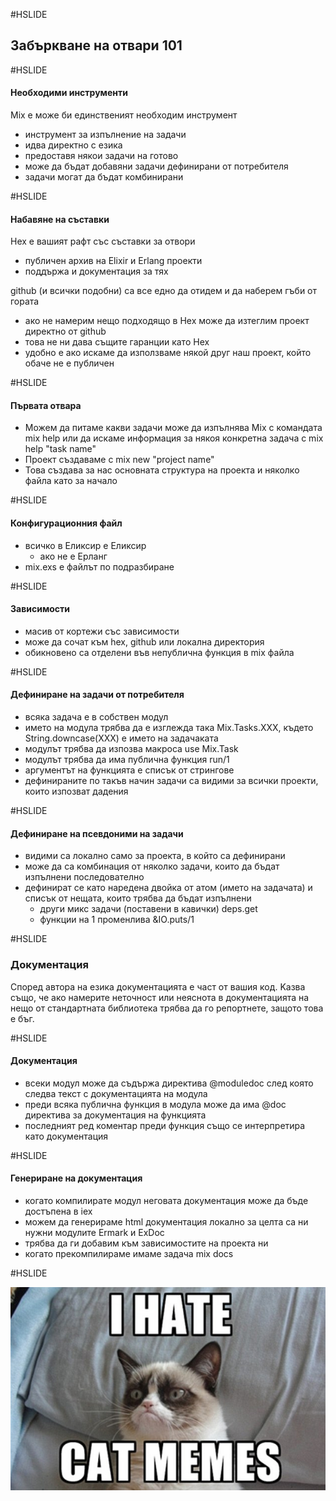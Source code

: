 #HSLIDE
## Забъркване на отвaри 101

#HSLIDE

#### Нeобходими инструменти
Mix е може би единственият необходим инструмент <!-- .element: class="fragment" -->
- инструмент за изпълнение на задачи <!-- .element: class="fragment" -->
- идва директно с езика <!-- .element: class="fragment" -->
- предоставя някои задачи на готово <!-- .element: class="fragment" -->
- може да бъдат добавяни задачи дефинирани от потребителя <!-- .element: class="fragment" -->
- задачи могат да бъдат комбинирани <!-- .element: class="fragment" -->

#HSLIDE

#### Набавяне на съставки

Hex е вашият рафт със съставки за отвори <!-- .element: class="fragment" -->
- публичен архив на Elixir и Erlang проекти <!-- .element: class="fragment" -->
- поддържа и документация за тях <!-- .element: class="fragment" -->

github (и всички подобни) са все едно да отидем и да наберем гъби от гората  <!-- .element: class="fragment" -->
- ако не намерим нещо подходящо в Hex може да изтеглим проект директно от github <!-- .element: class="fragment" -->
- това не ни дава същите гаранции като Hex <!-- .element: class="fragment" -->
- удобно е ако искаме да използваме някой друг наш проект, който обаче не е публичен <!-- .element: class="fragment" -->

#HSLIDE

#### Първата отвара
- Можем да питаме какви задачи може да изпълнява Mix с командата mix help или да искаме информация за някоя конкретна задача с mix help "task name" <!-- .element: class="fragment" -->
- Проект създаваме с mix new "project name" <!-- .element: class="fragment" -->
- Това създава за нас основната структура на проекта и няколко файла като за начало <!-- .element: class="fragment" -->

#HSLIDE

#### Конфигурационния файл
- всичко в Еликсир е Еликсир <!-- .element: class="fragment" -->
   - ако не е Eрланг <!-- .element: class="fragment" -->
- mix.exs е файлът по подразбиране <!-- .element: class="fragment" -->

#HSLIDE

#### Зависимости

- масив от кортежи със зависимости <!-- .element: class="fragment" -->
- може да сочат към hex, github или локална директория <!-- .element: class="fragment" -->
- обикновено са отделени във непублична функция в mix файла <!-- .element: class="fragment" -->

#HSLIDE

#### Дефиниране на задачи от потребителя
- всяка задача е в собствен модул <!-- .element: class="fragment" -->
- името на модула трябва да е изглежда така Mix.Tasks.XXX, където String.downcase(XXX) е името на задачаката <!-- .element: class="fragment" -->
- модулът трябва да изпозва макроса use Mix.Task <!-- .element: class="fragment" -->
- модулът трябва да има публична функция run/1 <!-- .element: class="fragment" -->
- аргументът на функцията е списък от стрингове <!-- .element: class="fragment" -->
- дефинираните по такъв начин задачи са видими за всички проекти, които изпозват дадения <!-- .element: class="fragment" -->

#HSLIDE

#### Дефиниране на псевдоними на задачи
- видими са локално само за проекта, в който са дефинирани <!-- .element: class="fragment" -->
- може да са комбинация от няколко задачи, които да бъдат изпълнени последователно <!-- .element: class="fragment" -->
- дефинират се като наредена двойка от атом (името на задачата) и списък от нещата, които трябва да бъдат изпълнени <!-- .element: class="fragment" -->
   - други микс задачи (поставени в кавички) deps.get <!-- .element: class="fragment" -->
   - функции на 1 променлива &IO.puts/1 <!-- .element: class="fragment" -->

#HSLIDE
### Документация
Според автора на езика документацията е част от вашия код. Kазва също, че ако намерите неточност или неяснота в документацията на нещо от стандартната библиотека трябва да го репортнете, защото това е бъг.

#HSLIDE

#### Документация

- всеки модул може да съдържа директива @moduledoc след която следва текст с документацията на модула <!-- .element: class="fragment" -->
- преди всяка публична функция в модула може да има @doc директива за документация на функцията <!-- .element: class="fragment" -->
- последният ред коментар преди функция също се интерпретира като документация <!-- .element: class="fragment" -->

#HSLIDE

#### Генериране на документация

- когато компилирате модул неговата документация може да бъде достъпена в iex <!-- .element: class="fragment" -->
- можем да генерираме html документация локално за целта са ни нужни модулите Ermark и ExDoc <!-- .element: class="fragment" -->
- трябва да ги добавим към зависимостите на проекта ни <!-- .element: class="fragment" -->
- когато прекомпилираме имаме задача mix docs <!-- .element: class="fragment" -->


#HSLIDE

![Image-Absolute](assets/cat.jpg)
